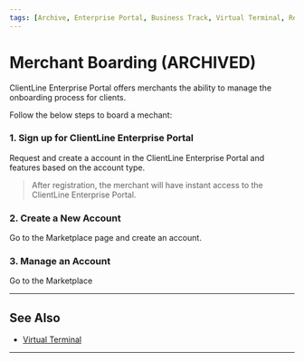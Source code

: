```yaml
---
tags: [Archive, Enterprise Portal, Business Track, Virtual Terminal, Reporting, Settings]
---
```



# Merchant Boarding (ARCHIVED)

ClientLine Enterprise Portal offers merchants the ability to manage the onboarding process for clients.

Follow the below steps to board a mechant:

### 1. Sign up for ClientLine Enterprise Portal

Request and create a account in the ClientLine Enterprise Portal and features based on the account type.

<!-- theme: info -->
> After registration, the merchant will have instant access to the ClientLine Enterprise Portal.

### 2. Create a New Account

Go to the Marketplace page and create an account.

### 3. Manage an Account

Go to the Marketplace

---


## See Also

- [Virtual Terminal](?path=docs/Resources/Guides/Enterprise-Portal/Virtual-Terminal.md) 

---
